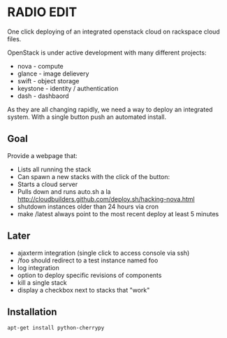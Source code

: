 RADIO EDIT
==========

One click deploying of an integrated openstack cloud on rackspace cloud files.

OpenStack is under active development with many different projects:

 * nova - compute
 * glance - image delievery
 * swift - object storage
 * keystone - identity / authentication
 * dash - dashbaord

As they are all changing rapidly, we need a way to deploy an integrated system.  With a single button push an automated install.


Goal
----

Provide a webpage that:

 * Lists all running the stack
 * Can spawn a new stacks with the click of the button:
  * Starts a cloud server
  * Pulls down and runs auto.sh a la http://cloudbuilders.github.com/deploy.sh/hacking-nova.html
 * shutdown instances older than 24 hours via cron
 * make /latest always point to the most recent deploy at least 5 minutes


Later
-----

 * ajaxterm integration (single click to access console via ssh)
 * /foo should redirect to a test instance named foo
 * log integration
 * option to deploy specific revisions of components
 * kill a single stack
 * display a checkbox next to stacks that "work"


Installation
------------

    apt-get install python-cherrypy

